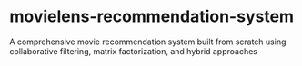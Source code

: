 # movielens-recommendation-system
A comprehensive movie recommendation system built from scratch using collaborative filtering, matrix factorization, and hybrid approaches
